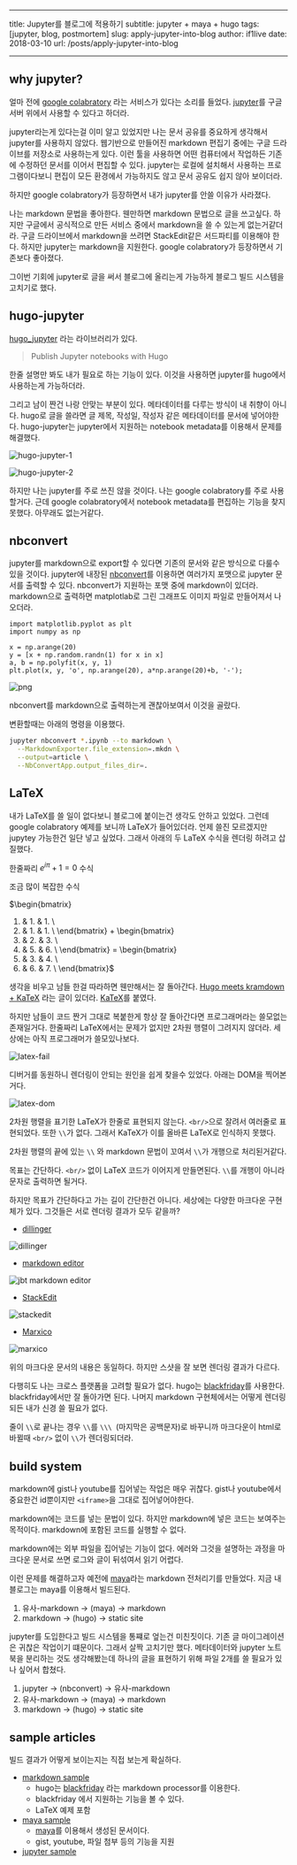 
---
title: Jupyter를 블로그에 적용하기
subtitle: jupyter + maya + hugo
tags: [jupyter, blog, postmortem]
slug: apply-jupyter-into-blog
author: if1live
date: 2018-03-10
url: /posts/apply-jupyter-into-blog

---

## why jupyter?

얼마 전에 [google colabratory][site-colab] 라는 서비스가 있다는 소리를 들었다.
[jupyter][site-jupyter]를 구글 서버 위에서 사용할 수 있다고 하더라.

jupyter라는게 있다는걸 이미 알고 있었지만 나는 문서 공유를 중요하게 생각해서 jupyter를 사용하지 않았다.
웹기반으로 만들어진 markdown 편집기 중에는 구글 드라이브를 저장소로 사용하는게 있다.
이런 툴을 사용하면 어떤 컴퓨터에서 작업하든 기존에 수정하던 문서를 이어서 편집할 수 있다.
jupyter는 로컬에 설치해서 사용하는 프로그램이다보니 편집이 모든 환경에서 가능하지도 않고 문서 공유도 쉽지 않아 보이더라.

하지만 google colabratory가 등장하면서 내가 jupyter를 안쓸 이유가 사라졌다.

나는 markdown 문법을 좋아한다.
웬만하면 markdown 문법으로 글을 쓰고싶다.
하지만 구글에서 공식적으로 만든 서비스 중에서 markdown을 쓸 수 있는게 없는거같더라.
구글 드라이브에서 markdown을 쓰려면 StackEdit같은 서드파티를 이용해야 한다.
하지만 jupyter는 markdown을 지원한다.
google colabratory가 등장하면서 기존보다 좋아졌다. 

그이번 기회에 jupyter로 글을 써서 블로그에 올리는게 가능하게 블로그 빌드 시스템을 고치기로 했다.

[site-colab]: https://colab.research.google.com
[site-jupyter]: http://jupyter.org


## hugo-jupyter

[hugo_jupyter][repo-hugo-jupyter] 라는 라이브러리가 있다.

> Publish Jupyter notebooks with Hugo

한줄 설명만 봐도 내가 필요로 하는 기능이 있다.
이것을 사용하면 jupyter를 hugo에서 사용하는게 가능하더라.

그리고 남이 짠건 나랑 안맞는 부분이 있다. 메타데이터를 다루는 방식이 내 취향이 아니다.
hugo로 글을 쓸라면 글 제목, 작성일, 작성자 같은 메타데이터를 문서에 넣어야한다.
hugo-jupyter는 jupyter에서 지원하는 notebook metadata를 이용해서 문제를 해결했다.

![hugo-jupyter-1](hugo-jupyter-1.png)

![hugo-jupyter-2](hugo-jupyter-2.png)

하지만 나는 jupyter를 주로 쓰진 않을 것이다.
나는 google colabratory를 주로 사용할거다.
근데 google colabratory에서 notebook metadata를 편집하는 기능을 찾지 못했다.
아무래도 없는거같다.

[repo-hugo-jupyter]: https://github.com/knowsuchagency/hugo_jupyter


## nbconvert

jupyter를 markdown으로 export할 수 있다면 기존의 문서와 같은 방식으로 다룰수 있을 것이다.
jupyter에 내장된 [nbconvert][repo-nbconvert]를 이용하면 여러가지 포맷으로 jupyter 문서를 출력할 수 있다. 
nbconvert가 지원하는 포맷 중에 markdown이 있더라.
markdown으로 출력하면 matplotlab로 그린 그래프도 이미지 파일로 만들어져서 나오더라.

[repo-nbconvert]: https://github.com/jupyter/nbconvert



```
import matplotlib.pyplot as plt
import numpy as np

x = np.arange(20)
y = [x + np.random.randn(1) for x in x]
a, b = np.polyfit(x, y, 1)
plt.plot(x, y, 'o', np.arange(20), a*np.arange(20)+b, '-');
```


![png](./article_4_0.png)


nbconvert를 markdown으로 출력하는게 괜찮아보여서 이것을 골랐다.

변환할때는 아래의 명령을 이용했다.

```bash
jupyter nbconvert *.ipynb --to markdown \
  --MarkdownExporter.file_extension=.mkdn \
  --output=article \
  --NbConvertApp.output_files_dir=.
```

## LaTeX

내가 LaTeX를 쓸 일이 없다보니 블로그에 붙이는건 생각도 안하고 있었다.
그런데 google colabratory 예제를 보니까 LaTeX가 들어있더라.
언제 쓸진 모르겠지만 jupytey 가능한건 일단 넣고 싶었다.
그래서 아래의 두 LaTeX 수식을 렌더링 하려고 삽질했다.

한줄짜리 $e^{i\pi} + 1 = 0$ 수식

조금 많이 복잡한 수식

$\begin{bmatrix}
  1. & 1. & 1. \\
  1. & 1. & 1. \\
\end{bmatrix} +
\begin{bmatrix}
  1. & 2. & 3. \\
  4. & 5. & 6. \\
\end{bmatrix} =
\begin{bmatrix}
  2. & 3. & 4. \\
  5. & 6. & 7. \\
\end{bmatrix}$

생각을 비우고 남들 한걸 따라하면 웬만해서는 잘 돌아간다.
[Hugo meets kramdown + KaTeX](https://takuti.me/note/hugo-kramdown-and-katex/) 라는 글이 있더라.
[KaTeX][repo-katex]를 붙였다.

하지만 남들이 코드 짠거 그대로 복붙한게 항상 잘 돌아간다면 프로그래머라는 쓸모없는 존재일거다.
한줄짜리 LaTeX에서는 문제가 없지만 2차원 행렬이 그려지지 않더라.
세상에는 아직 프로그래머가 쓸모있나보다.

![latex-fail](latex-fail.png)


디버거를 동원하니 렌더링이 안되는 원인을 쉽게 찾을수 있었다.
아래는 DOM을 찍어본거다.

![latex-dom](latex-dom.png)

2차원 행렬을 표기한 LaTeX가 한줄로 표현되지 않는다.
`<br/>`으로 잘려서 여러줄로 표현되었다. 또한 `\\`가 없다.
그래서 KaTeX가 이를 올바른 LaTeX로 인식하지 못했다.

2차원 행렬의 끝에 있는 `\\` 와 markdown 문법이 꼬여서 `\\`가 개행으로 처리된거같다.

목표는 간단하다. 
`<br/>` 없이 LaTeX 코드가 이어지게 만들면된다. 
`\\`를 개행이 아니라 문자로 출력하면 될거다.

하지만 목표가 간단하다고 가는 길이 간단한건 아니다.
세상에는 다양한 마크다운 구현체가 있다.
그것들은 서로 렌더링 결과가 모두 같을까?

* [dillinger](https://dillinger.io/)

![dillinger](demo-dillinger-crop.png)

* [markdown editor](http://jbt.github.io/markdown-editor/)

![jbt markdown editor](demo-jbt-markdown-editor-crop.png)

* [StackEdit](https://stackedit.io/app)

![stackedit](demo-stackedit-crop.png)

* [Marxico](https://marxi.co/)

![marxico](demo-marxico-crop.png)

위의 마크다운 문서의 내용은 동일하다. 
하지만 스샷을 잘 보면 렌더링 결과가 다르다.

다행히도 나는 크로스 플랫폼을 고려할 필요가 없다.
hugo는 [blackfriday][repo-blackfriday]를 사용한다. blackfriday에서만 잘 돌아가면 된다.
나머지 markdown 구현체에서는 어떻게 렌더링되든 내가 신경 쓸 필요가 없다.

줄이 `\\`로 끝나는 경우 `\\`를 `\\\ `(마지막은 공백문자)로 바꾸니까 마크다운이 html로 바뀔때 `<br/>` 없이 `\\`가 렌더링되더라.


[repo-blackfriday]: https://github.com/russross/blackfriday
[repo-katex]: https://github.com/Khan/KaTeX


## build system

markdown에 gist나 youtube를 집어넣는 작업은 매우 귀찮다.
gist나 youtube에서 중요한건 id뿐이지만 `<iframe>`을 그대로 집어넣어야한다.

markdown에는 코드를 넣는 문법이 있다.
하지만 markdown에 넣은 코드는 보여주는 목적이다.
markdown에 포함된 코드를 실행할 수 없다.

markdown에는 외부 파일을 집어넣는 기능이 없다.
에러와 그것을 설명하는 과정을 마크다운 문서로 쓰면 로그와 글이 뒤섞여서 읽기 어렵다.

이런 문제를 해결하고자 예전에 [maya][repo-maya]라는 markdown 전처리기를 만들었다.
지금 내 블로그는 maya를 이용해서 빌드된다.

1. 유사-markdown -> (maya) -> markdown
2. markdown -> (hugo) -> static site

jupyter를 도입한다고 빌드 시스템을 통쨰로 엎는건 미친짓이다.
기존 글 마이그레이션은 귀찮은 작업이기 떄문이다. 그래서 살짝 고치기만 했다.
메타데이터와 jupyter 노트북을 분리하는 것도 생각해봤는데 하나의 글을 표현하기 위해 파일 2개를 쓸 필요가 있나 싶어서 합쳤다.

1. jupyter -> (nbconvert) -> 유사-markdown
2. 유사-markdown -> (maya) -> markdown
3. markdown -> (hugo) -> static site

[repo-maya]: https://github.com/if1live/maya

## sample articles

빌드 결과가 어떻게 보이는지는 직접 보는게 확실하다.


* [markdown sample][sample-markdown]
  * hugo는 [blackfriday][repo-blackfriday] 라는 markdown processor를 이용한다.
  * blackfriday 에서 지원하는 기능을 볼 수 있다.
  * LaTeX 예제 포함
* [maya sample][sample-maya]
  * [maya][repo-maya]를 이용해서 생성된 문서이다.
  * gist, youtube, 파일 첨부 등의 기능을 지원
* [jupyter sample][sample-jupyter]

[sample-markdown]: /posts/markdown-test/
[sample-maya]: /posts/maya-test/
[sample-jupyter]: /posts/jupyter-test/

[repo-maya]: https://github.com/if1live/maya
[repo-blackfriday]: https://github.com/russross/blackfriday

